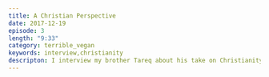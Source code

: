 ```yaml
---
title: A Christian Perspective
date: 2017-12-19
episode: 3
length: "9:33"
category: terrible_vegan
keywords: interview,christianity
descripton: I interview my brother Tareq about his take on Christianity.
---
```

